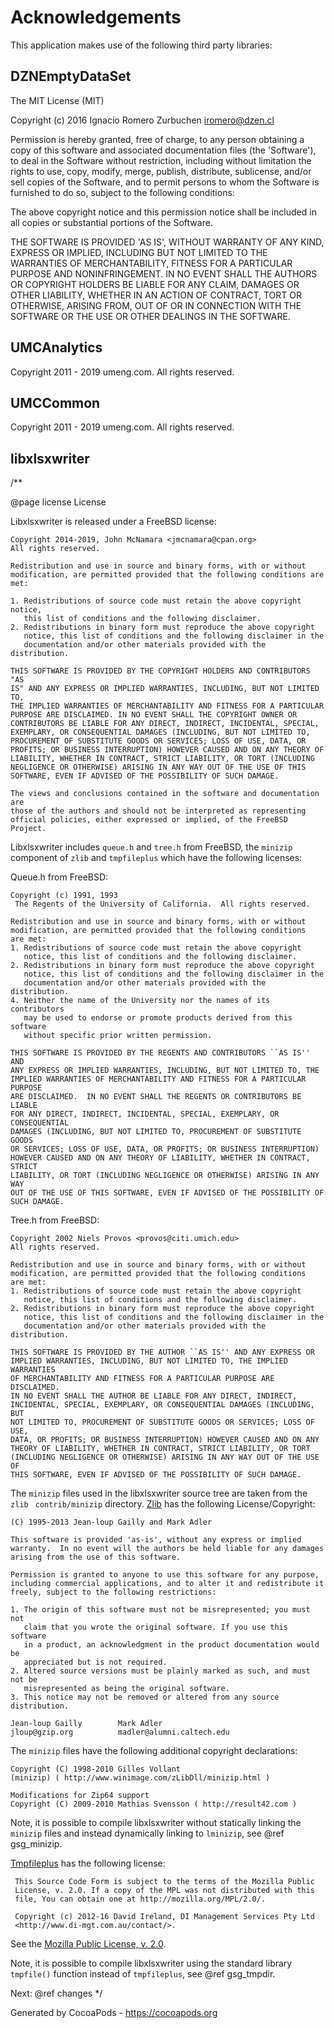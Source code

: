 # Acknowledgements
This application makes use of the following third party libraries:

## DZNEmptyDataSet

The MIT License (MIT)

Copyright (c) 2016 Ignacio Romero Zurbuchen iromero@dzen.cl

Permission is hereby granted, free of charge, to any person obtaining a copy of this software and associated documentation files (the 'Software'), to deal in the Software without restriction, including without limitation the rights to use, copy, modify, merge, publish, distribute, sublicense, and/or sell copies of the Software, and to permit persons to whom the Software is furnished to do so, subject to the following conditions:

The above copyright notice and this permission notice shall be included in all copies or substantial portions of the Software.

THE SOFTWARE IS PROVIDED 'AS IS', WITHOUT WARRANTY OF ANY KIND, EXPRESS OR IMPLIED, INCLUDING BUT NOT LIMITED TO THE WARRANTIES OF MERCHANTABILITY, FITNESS FOR A PARTICULAR PURPOSE AND NONINFRINGEMENT. IN NO EVENT SHALL THE AUTHORS OR COPYRIGHT HOLDERS BE LIABLE FOR ANY CLAIM, DAMAGES OR OTHER LIABILITY, WHETHER IN AN ACTION OF CONTRACT, TORT OR OTHERWISE, ARISING FROM, OUT OF OR IN CONNECTION WITH THE SOFTWARE OR THE USE OR OTHER DEALINGS IN THE SOFTWARE.


## UMCAnalytics

Copyright 2011 - 2019 umeng.com. All rights reserved.


## UMCCommon

Copyright 2011 - 2019 umeng.com. All rights reserved.


## libxlsxwriter

/**

@page license License

Libxlsxwriter is released under a FreeBSD license:

    Copyright 2014-2019, John McNamara <jmcnamara@cpan.org>
    All rights reserved.

    Redistribution and use in source and binary forms, with or without
    modification, are permitted provided that the following conditions are
    met:

    1. Redistributions of source code must retain the above copyright notice,
       this list of conditions and the following disclaimer.
    2. Redistributions in binary form must reproduce the above copyright
       notice, this list of conditions and the following disclaimer in the
       documentation and/or other materials provided with the distribution.

    THIS SOFTWARE IS PROVIDED BY THE COPYRIGHT HOLDERS AND CONTRIBUTORS "AS
    IS" AND ANY EXPRESS OR IMPLIED WARRANTIES, INCLUDING, BUT NOT LIMITED TO,
    THE IMPLIED WARRANTIES OF MERCHANTABILITY AND FITNESS FOR A PARTICULAR
    PURPOSE ARE DISCLAIMED. IN NO EVENT SHALL THE COPYRIGHT OWNER OR
    CONTRIBUTORS BE LIABLE FOR ANY DIRECT, INDIRECT, INCIDENTAL, SPECIAL,
    EXEMPLARY, OR CONSEQUENTIAL DAMAGES (INCLUDING, BUT NOT LIMITED TO,
    PROCUREMENT OF SUBSTITUTE GOODS OR SERVICES; LOSS OF USE, DATA, OR
    PROFITS; OR BUSINESS INTERRUPTION) HOWEVER CAUSED AND ON ANY THEORY OF
    LIABILITY, WHETHER IN CONTRACT, STRICT LIABILITY, OR TORT (INCLUDING
    NEGLIGENCE OR OTHERWISE) ARISING IN ANY WAY OUT OF THE USE OF THIS
    SOFTWARE, EVEN IF ADVISED OF THE POSSIBILITY OF SUCH DAMAGE.

    The views and conclusions contained in the software and documentation are
    those of the authors and should not be interpreted as representing
    official policies, either expressed or implied, of the FreeBSD Project.


Libxlsxwriter includes `queue.h` and `tree.h` from FreeBSD, the `minizip`
component of `zlib` and `tmpfileplus` which have the following licenses:


Queue.h from FreeBSD:

    Copyright (c) 1991, 1993
     The Regents of the University of California.  All rights reserved.

    Redistribution and use in source and binary forms, with or without
    modification, are permitted provided that the following conditions
    are met:
    1. Redistributions of source code must retain the above copyright
       notice, this list of conditions and the following disclaimer.
    2. Redistributions in binary form must reproduce the above copyright
       notice, this list of conditions and the following disclaimer in the
       documentation and/or other materials provided with the distribution.
    4. Neither the name of the University nor the names of its contributors
       may be used to endorse or promote products derived from this software
       without specific prior written permission.

    THIS SOFTWARE IS PROVIDED BY THE REGENTS AND CONTRIBUTORS ``AS IS'' AND
    ANY EXPRESS OR IMPLIED WARRANTIES, INCLUDING, BUT NOT LIMITED TO, THE
    IMPLIED WARRANTIES OF MERCHANTABILITY AND FITNESS FOR A PARTICULAR PURPOSE
    ARE DISCLAIMED.  IN NO EVENT SHALL THE REGENTS OR CONTRIBUTORS BE LIABLE
    FOR ANY DIRECT, INDIRECT, INCIDENTAL, SPECIAL, EXEMPLARY, OR CONSEQUENTIAL
    DAMAGES (INCLUDING, BUT NOT LIMITED TO, PROCUREMENT OF SUBSTITUTE GOODS
    OR SERVICES; LOSS OF USE, DATA, OR PROFITS; OR BUSINESS INTERRUPTION)
    HOWEVER CAUSED AND ON ANY THEORY OF LIABILITY, WHETHER IN CONTRACT, STRICT
    LIABILITY, OR TORT (INCLUDING NEGLIGENCE OR OTHERWISE) ARISING IN ANY WAY
    OUT OF THE USE OF THIS SOFTWARE, EVEN IF ADVISED OF THE POSSIBILITY OF
    SUCH DAMAGE.


Tree.h from FreeBSD:

    Copyright 2002 Niels Provos <provos@citi.umich.edu>
    All rights reserved.

    Redistribution and use in source and binary forms, with or without
    modification, are permitted provided that the following conditions
    are met:
    1. Redistributions of source code must retain the above copyright
       notice, this list of conditions and the following disclaimer.
    2. Redistributions in binary form must reproduce the above copyright
       notice, this list of conditions and the following disclaimer in the
       documentation and/or other materials provided with the distribution.

    THIS SOFTWARE IS PROVIDED BY THE AUTHOR ``AS IS'' AND ANY EXPRESS OR
    IMPLIED WARRANTIES, INCLUDING, BUT NOT LIMITED TO, THE IMPLIED WARRANTIES
    OF MERCHANTABILITY AND FITNESS FOR A PARTICULAR PURPOSE ARE DISCLAIMED.
    IN NO EVENT SHALL THE AUTHOR BE LIABLE FOR ANY DIRECT, INDIRECT,
    INCIDENTAL, SPECIAL, EXEMPLARY, OR CONSEQUENTIAL DAMAGES (INCLUDING, BUT
    NOT LIMITED TO, PROCUREMENT OF SUBSTITUTE GOODS OR SERVICES; LOSS OF USE,
    DATA, OR PROFITS; OR BUSINESS INTERRUPTION) HOWEVER CAUSED AND ON ANY
    THEORY OF LIABILITY, WHETHER IN CONTRACT, STRICT LIABILITY, OR TORT
    (INCLUDING NEGLIGENCE OR OTHERWISE) ARISING IN ANY WAY OUT OF THE USE OF
    THIS SOFTWARE, EVEN IF ADVISED OF THE POSSIBILITY OF SUCH DAMAGE.


The `minizip` files used in the libxlsxwriter source tree are taken from the
`zlib` ` contrib/minizip` directory. [Zlib](http://www.zlib.net) has the
following License/Copyright:

    (C) 1995-2013 Jean-loup Gailly and Mark Adler

    This software is provided 'as-is', without any express or implied
    warranty.  In no event will the authors be held liable for any damages
    arising from the use of this software.

    Permission is granted to anyone to use this software for any purpose,
    including commercial applications, and to alter it and redistribute it
    freely, subject to the following restrictions:

    1. The origin of this software must not be misrepresented; you must not
       claim that you wrote the original software. If you use this software
       in a product, an acknowledgment in the product documentation would be
       appreciated but is not required.
    2. Altered source versions must be plainly marked as such, and must not be
       misrepresented as being the original software.
    3. This notice may not be removed or altered from any source distribution.

    Jean-loup Gailly        Mark Adler
    jloup@gzip.org          madler@alumni.caltech.edu

The `minizip` files have the following additional copyright declarations:

    Copyright (C) 1998-2010 Gilles Vollant
    (minizip) ( http://www.winimage.com/zLibDll/minizip.html )

    Modifications for Zip64 support
    Copyright (C) 2009-2010 Mathias Svensson ( http://result42.com )

Note, it is possible to compile libxlsxwriter without statically linking the
`minizip` files and instead dynamically linking to `lminizip`, see
@ref gsg_minizip.

[Tmpfileplus](http://www.di-mgt.com.au/c_function_to_create_temp_file.html)
has the following license:

     This Source Code Form is subject to the terms of the Mozilla Public
     License, v. 2.0. If a copy of the MPL was not distributed with this
     file, You can obtain one at http://mozilla.org/MPL/2.0/.

     Copyright (c) 2012-16 David Ireland, DI Management Services Pty Ltd
     <http://www.di-mgt.com.au/contact/>.

See the [Mozilla Public License, v. 2.0](http://mozilla.org/MPL/2.0/).

Note, it is possible to compile libxlsxwriter using the standard library
`tmpfile()` function instead of `tmpfileplus`, see @ref gsg_tmpdir.

Next: @ref changes
*/

Generated by CocoaPods - https://cocoapods.org
